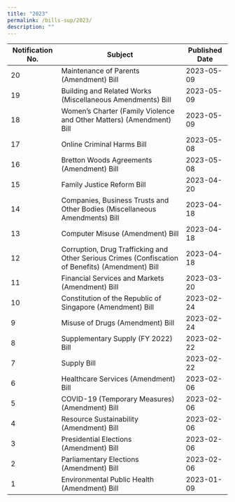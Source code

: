 ```yaml
---
title: "2023"
permalink: /bills-sup/2023/
description: ""
---
```

|Notification No.|Subject|Published Date|
|---|---|---|
|20|Maintenance of Parents (Amendment) Bill|2023-05-09|
|19|Building and Related Works (Miscellaneous Amendments) Bill|2023-05-09|
|18|Women’s Charter (Family Violence and Other Matters) (Amendment) Bill|2023-05-09|
|17|Online Criminal Harms Bill|2023-05-08|
|16|Bretton Woods Agreements (Amendment) Bill|2023-05-08|
|15|Family Justice Reform Bill|2023-04-20|
|14|Companies, Business Trusts and Other Bodies (Miscellaneous Amendments) Bill|2023-04-18|
|13|Computer Misuse (Amendment) Bill|2023-04-18|
|12|Corruption, Drug Trafficking and Other Serious Crimes (Confiscation of Benefits) (Amendment) Bill|2023-04-18|
|11|Financial Services and Markets (Amendment) Bill|2023-03-20|
|10|Constitution of the Republic of Singapore (Amendment) Bill|2023-02-24|
|9|Misuse of Drugs (Amendment) Bill|2023-02-24|
|8|Supplementary Supply (FY 2022) Bill|2023-02-22|
|7|Supply Bill|2023-02-22|
|6|Healthcare Services (Amendment) Bill|2023-02-06|
|5|COVID-19 (Temporary Measures) (Amendment) Bill|2023-02-06|
|4|Resource Sustainability (Amendment) Bill|2023-02-06|
|3|Presidential Elections (Amendment) Bill|2023-02-06|
|2|Parliamentary Elections (Amendment) Bill|2023-02-06|
|1|Environmental Public Health (Amendment) Bill|2023-01-09|